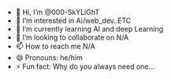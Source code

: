 - 👋 Hi, I’m @000-SkYLiGhT
- 👀 I’m interested in Ai/web_dev..ETC
- 🌱 I’m currently learning AI and deep Learning
- 💞️ I’m looking to collaborate on N/A
- 📫 How to reach me N/A
- 😄 Pronouns: he/him
- ⚡ Fun fact: Why do you always need one...

<!---
000-SkYLiGhT/000-SkYLiGhT is a ✨ special ✨ repository because its `README.md` (this file) appears on your GitHub profile.
You can click the Preview link to take a look at your changes.
--->
